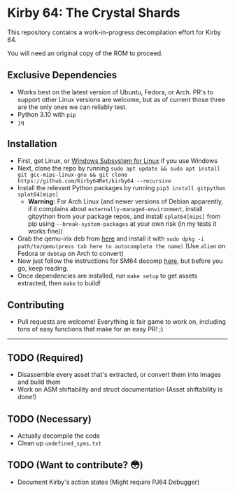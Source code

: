 # Kirby 64: The Crystal Shards

This repository contains a work-in-progress decompilation effort for Kirby 64.

You will need an original copy of the ROM to proceed.

## Exclusive Dependencies
 - Works best on the latest version of Ubuntu, Fedora, or Arch. PR's to support other Linux versions are welcome, but as of current those three are the only ones we can reliably test.
 - Python 3.10 with `pip`
 - `jq`

## Installation
 - First, get Linux, or [Windows Subsystem for Linux](https://aka.ms/wslinstall) if you use Windows
 - Next, clone the repo by running `sudo apt update && sudo apt install git gcc-mips-linux-gnu && git clone https://github.com/Kirby64Ret/kirby64 --recursive`
 - Install the relevant Python packages by running `pip3 install gitpython splat64[mips]`
   - **Warning:** For Arch Linux (and newer versions of Debian apparently, if it complains about `externally-managed-environment`, install gitpython from your package repos, and install `splat64[mips]` from pip using `--break-system-packages` at your own risk (in my tests it works fine))
 - Grab the qemu-irix deb from [here](https://github.com/n64decomp/qemu-irix/releases) and install it with `sudo dpkg -i path/to/qemu(press tab here to autocomplete the name)` (Use `alien` on Fedora or `debtap` on Arch to convert)
 - Now just follow the instructions for SM64 decomp [here](https://github.com/n64decomp/sm64/tree/master/README.md), but before you go, keep reading.
 - Once dependencies are installed, run `make setup` to get assets extracted, then `make` to build!

## Contributing
 - Pull requests are welcome! Everything is fair game to work on, including tons of easy functions that make for an easy PR! ;)
---

## TODO (Required)
 - Disassemble every asset that's extracted, or convert them into images and build them
 - Work on ASM shiftability and struct documentation (Asset shiftability is done!)
 
## TODO (Necessary)
 - Actually decompile the code
 - Clean up `undefined_syms.txt`

## TODO (Want to contribute? 😳)
 - Document Kirby's action states (Might require PJ64 Debugger)

